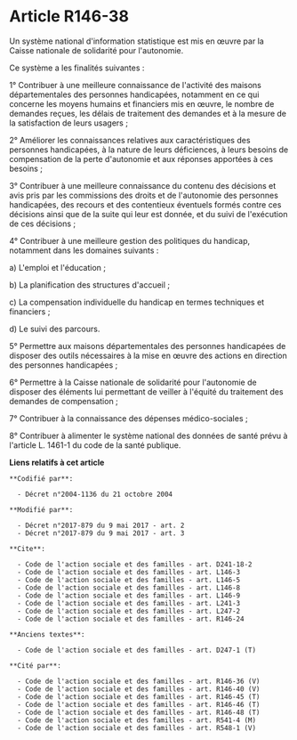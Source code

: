 # Article R146-38

Un système national d'information statistique est mis en œuvre par la Caisse nationale de solidarité pour l'autonomie.

Ce système a les finalités suivantes :

1° Contribuer à une meilleure connaissance de l'activité des maisons départementales des personnes handicapées, notamment en
ce qui concerne les moyens humains et financiers mis en œuvre, le nombre de demandes reçues, les délais de traitement des
demandes et à la mesure de la satisfaction de leurs usagers ;

2° Améliorer les connaissances relatives aux caractéristiques des personnes handicapées, à la nature de leurs déficiences, à
leurs besoins de compensation de la perte d'autonomie et aux réponses apportées à ces besoins ;

3° Contribuer à une meilleure connaissance du contenu des décisions et avis pris par les commissions des droits et de
l'autonomie des personnes handicapées, des recours et des contentieux éventuels formés contre ces décisions ainsi que de la
suite qui leur est donnée, et du suivi de l'exécution de ces décisions ;

4° Contribuer à une meilleure gestion des politiques du handicap, notamment dans les domaines suivants :

a) L'emploi et l'éducation ;

b) La planification des structures d'accueil ;

c) La compensation individuelle du handicap en termes techniques et financiers ;

d) Le suivi des parcours.

5° Permettre aux maisons départementales des personnes handicapées de disposer des outils nécessaires à la mise en œuvre des
actions en direction des personnes handicapées ;

6° Permettre à la Caisse nationale de solidarité pour l'autonomie de disposer des éléments lui permettant de veiller à
l'équité du traitement des demandes de compensation ;

7° Contribuer à la connaissance des dépenses médico-sociales ;

8° Contribuer à alimenter le système national des données de santé prévu à l'article L. 1461-1 du code de la santé publique.

**Liens relatifs à cet article**

	**Codifié par**:

	  - Décret n°2004-1136 du 21 octobre 2004

	**Modifié par**:

	  - Décret n°2017-879 du 9 mai 2017 - art. 2
	  - Décret n°2017-879 du 9 mai 2017 - art. 3

	**Cite**:

	  - Code de l'action sociale et des familles - art. D241-18-2
	  - Code de l'action sociale et des familles - art. L146-3
	  - Code de l'action sociale et des familles - art. L146-5
	  - Code de l'action sociale et des familles - art. L146-8
	  - Code de l'action sociale et des familles - art. L146-9
	  - Code de l'action sociale et des familles - art. L241-3
	  - Code de l'action sociale et des familles - art. L247-2
	  - Code de l'action sociale et des familles - art. R146-24

	**Anciens textes**:

	  - Code de l'action sociale et des familles - art. D247-1 (T)

	**Cité par**:

	  - Code de l'action sociale et des familles - art. R146-36 (V)
	  - Code de l'action sociale et des familles - art. R146-40 (V)
	  - Code de l'action sociale et des familles - art. R146-45 (T)
	  - Code de l'action sociale et des familles - art. R146-46 (T)
	  - Code de l'action sociale et des familles - art. R146-48 (T)
	  - Code de l'action sociale et des familles - art. R541-4 (M)
	  - Code de l'action sociale et des familles - art. R548-1 (V)
